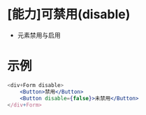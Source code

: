 # [能力]可禁用(disable)

- 元素禁用与启用

# 示例

```jsx
<div+Form disable>
    <Button>禁用</Button>
	<Button disable={false}>未禁用</Button>
</div+Form>
```